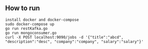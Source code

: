 
## How to run
`install docker and docker-compose`  
`sudo docker-compose up`  
`go run restKafka.go`  
`go run mongoconsumer.go`  
`curl -X POST localhost:9090/jobs -d '{"title":"abcd", "description":"desc", "company":"company", "salary":"salary"}'`  
